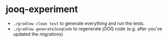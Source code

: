 # jooq-experiment

* `./gradlew clean test` to generate everything and run the tests.
* `./gradlew generateJooqCode` to regenerate jOOQ code (e.g. after you've updated the migrations)
